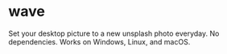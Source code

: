 # wave
Set your desktop picture to a new unsplash photo everyday. No dependencies. Works on Windows, Linux, and macOS.

